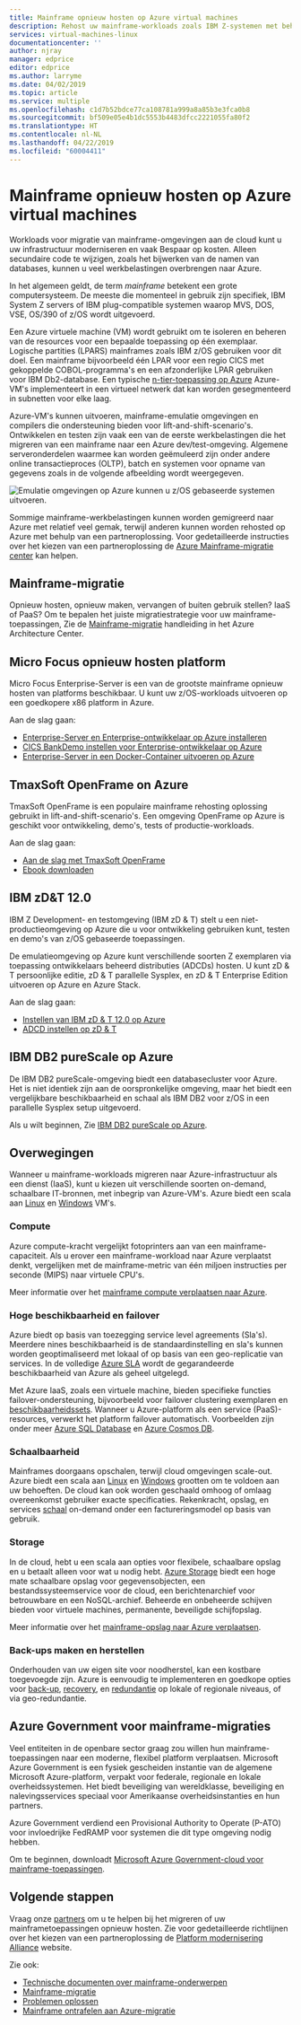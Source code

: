 ```yaml
---
title: Mainframe opnieuw hosten op Azure virtual machines
description: Rehost uw mainframe-workloads zoals IBM Z-systemen met behulp van virtuele machines (VM's) op Microsoft Azure.
services: virtual-machines-linux
documentationcenter: ''
author: njray
manager: edprice
editor: edprice
ms.author: larryme
ms.date: 04/02/2019
ms.topic: article
ms.service: multiple
ms.openlocfilehash: c1d7b52bdce77ca108781a999a8a85b3e3fca0b8
ms.sourcegitcommit: bf509e05e4b1dc5553b4483dfcc2221055fa80f2
ms.translationtype: HT
ms.contentlocale: nl-NL
ms.lasthandoff: 04/22/2019
ms.locfileid: "60004411"
---
```

# <a name="mainframe-rehosting-on-azure-virtual-machines"></a>Mainframe opnieuw hosten op Azure virtual machines

Workloads voor migratie van mainframe-omgevingen aan de cloud kunt u uw infrastructuur moderniseren en vaak Bespaar op kosten. Alleen secundaire code te wijzigen, zoals het bijwerken van de namen van databases, kunnen u veel werkbelastingen overbrengen naar Azure.

In het algemeen geldt, de term *mainframe* betekent een grote computersysteem. De meeste die momenteel in gebruik zijn specifiek, IBM System Z servers of IBM plug-compatible systemen waarop MVS, DOS, VSE, OS/390 of z/OS wordt uitgevoerd.

Een Azure virtuele machine (VM) wordt gebruikt om te isoleren en beheren van de resources voor een bepaalde toepassing op één exemplaar. Logische partities (LPARS) mainframes zoals IBM z/OS gebruiken voor dit doel. Een mainframe bijvoorbeeld één LPAR voor een regio CICS met gekoppelde COBOL-programma's en een afzonderlijke LPAR gebruiken voor IBM Db2-database. Een typische [n-tier-toepassing op Azure](/azure/architecture/reference-architectures/n-tier/n-tier-sql-server) Azure-VM's implementeert in een virtueel netwerk dat kan worden gesegmenteerd in subnetten voor elke laag.

Azure-VM's kunnen uitvoeren, mainframe-emulatie omgevingen en compilers die ondersteuning bieden voor lift-and-shift-scenario's. Ontwikkelen en testen zijn vaak een van de eerste werkbelastingen die het migreren van een mainframe naar een Azure dev/test-omgeving. Algemene serveronderdelen waarmee kan worden geëmuleerd zijn onder andere online transactieproces (OLTP), batch en systemen voor opname van gegevens zoals in de volgende afbeelding wordt weergegeven.

![Emulatie omgevingen op Azure kunnen u z/OS gebaseerde systemen uitvoeren.](media/01-overview.png)

Sommige mainframe-werkbelastingen kunnen worden gemigreerd naar Azure met relatief veel gemak, terwijl anderen kunnen worden rehosted op Azure met behulp van een partneroplossing. Voor gedetailleerde instructies over het kiezen van een partneroplossing de [Azure Mainframe-migratie center](https://azure.microsoft.com/migration/mainframe/) kan helpen.

## <a name="mainframe-migration"></a>Mainframe-migratie

Opnieuw hosten, opnieuw maken, vervangen of buiten gebruik stellen? IaaS of PaaS? Om te bepalen het juiste migratiestrategie voor uw mainframe-toepassingen, Zie de [Mainframe-migratie](/azure/architecture/cloud-adoption/infrastructure/mainframe-migration/overview) handleiding in het Azure Architecture Center.

## <a name="micro-focus-rehosting-platform"></a>Micro Focus opnieuw hosten platform

Micro Focus Enterprise-Server is een van de grootste mainframe opnieuw hosten van platforms beschikbaar. U kunt uw z/OS-workloads uitvoeren op een goedkopere x86 platform in Azure.

Aan de slag gaan:

- [Enterprise-Server en Enterprise-ontwikkelaar op Azure installeren](./microfocus/set-up-micro-focus-azure.md)
- [CICS BankDemo instellen voor Enterprise-ontwikkelaar op Azure](./microfocus/demo.md)
- [Enterprise-Server in een Docker-Container uitvoeren op Azure](./microfocus/run-enterprise-server-container.md)


## <a name="tmaxsoft-openframe-on-azure"></a>TmaxSoft OpenFrame on Azure

TmaxSoft OpenFrame is een populaire mainframe rehosting oplossing gebruikt in lift-and-shift-scenario's. Een omgeving OpenFrame op Azure is geschikt voor ontwikkeling, demo's, tests of productie-workloads.

Aan de slag gaan:

- [Aan de slag met TmaxSoft OpenFrame](./tmaxsoft/get-started.md)
- [Ebook downloaden](https://azure.microsoft.com/resources/install-tmaxsoft-openframe-on-azure/)

## <a name="ibm-zdt-120"></a>IBM zD&T 12.0

IBM Z Development- en testomgeving (IBM zD & T) stelt u een niet-productieomgeving op Azure die u voor ontwikkeling gebruiken kunt, testen en demo's van z/OS gebaseerde toepassingen.

De emulatieomgeving op Azure kunt verschillende soorten Z exemplaren via toepassing ontwikkelaars beheerd distributies (ADCDs) hosten. U kunt zD & T persoonlijke editie, zD & T parallelle Sysplex, en zD & T Enterprise Edition uitvoeren op Azure en Azure Stack.

Aan de slag gaan:

- [Instellen van IBM zD & T 12.0 op Azure](./ibm/install-ibm-z-environment.md)
- [ADCD instellen op zD & T](./ibm/demo.md)

## <a name="ibm-db2-purescale-on-azure"></a>IBM DB2 pureScale op Azure

De IBM DB2 pureScale-omgeving biedt een databasecluster voor Azure. Het is niet identiek zijn aan de oorspronkelijke omgeving, maar het biedt een vergelijkbare beschikbaarheid en schaal als IBM DB2 voor z/OS in een parallelle Sysplex setup uitgevoerd.

Als u wilt beginnen, Zie [IBM DB2 pureScale op Azure](/azure/virtual-machines/linux/ibm-db2-purescale-azure).

## <a name="considerations"></a>Overwegingen

Wanneer u mainframe-workloads migreren naar Azure-infrastructuur als een dienst (IaaS), kunt u kiezen uit verschillende soorten on-demand, schaalbare IT-bronnen, met inbegrip van Azure-VM's. Azure biedt een scala aan [Linux](/azure/virtual-machines/linux/overview) en [Windows](/azure/virtual-machines/windows/overview) VM's.

### <a name="compute"></a>Compute

Azure compute-kracht vergelijkt fotoprinters aan van een mainframe-capaciteit. Als u erover een mainframe-workload naar Azure verplaatst denkt, vergelijken met de mainframe-metric van één miljoen instructies per seconde (MIPS) naar virtuele CPU's. 

Meer informatie over het [mainframe compute verplaatsen naar Azure](./concepts/mainframe-compute-azure.md).

### <a name="high-availability-and-failover"></a>Hoge beschikbaarheid en failover

Azure biedt op basis van toezegging service level agreements (Sla's). Meerdere nines beschikbaarheid is de standaardinstelling en sla's kunnen worden geoptimaliseerd met lokaal of op basis van een geo-replicatie van services. In de volledige [Azure SLA](https://azure.microsoft.com/support/legal/sla/virtual-machines/) wordt de gegarandeerde beschikbaarheid van Azure als geheel uitgelegd.

Met Azure IaaS, zoals een virtuele machine, bieden specifieke functies failover-ondersteuning, bijvoorbeeld voor failover clustering exemplaren en [beschikbaarheidssets](/azure/virtual-machines/windows/regions-and-availability#availability-sets). Wanneer u Azure-platform als een service (PaaS)-resources, verwerkt het platform failover automatisch. Voorbeelden zijn onder meer [Azure SQL Database](/azure/sql-database/sql-database-technical-overview) en [Azure Cosmos DB](/azure/cosmos-db/introduction).

### <a name="scalability"></a>Schaalbaarheid

Mainframes doorgaans opschalen, terwijl cloud omgevingen scale-out. Azure biedt een scala aan [Linux](/azure/virtual-machines/linux/sizes) en [Windows](/azure/virtual-machines/windows/sizes) grootten om te voldoen aan uw behoeften. De cloud kan ook worden geschaald omhoog of omlaag overeenkomst gebruiker exacte specificaties. Rekenkracht, opslag, en services [schaal](/azure/architecture/best-practices/auto-scaling) on-demand onder een factureringsmodel op basis van gebruik.

### <a name="storage"></a>Storage

In de cloud, hebt u een scala aan opties voor flexibele, schaalbare opslag en u betaalt alleen voor wat u nodig hebt. [Azure Storage](/azure/storage/common/storage-introduction) biedt een hoge mate schaalbare opslag voor gegevensobjecten, een bestandssysteemservice voor de cloud, een berichtenarchief voor betrouwbare en een NoSQL-archief. Beheerde en onbeheerde schijven bieden voor virtuele machines, permanente, beveiligde schijfopslag.

Meer informatie over het [mainframe-opslag naar Azure verplaatsen](./concepts/mainframe-storage-azure.md).

### <a name="backup-and-recovery"></a>Back-ups maken en herstellen

Onderhouden van uw eigen site voor noodherstel, kan een kostbare toegevoegde zijn. Azure is eenvoudig te implementeren en goedkope opties voor [back-up](/azure/backup/backup-introduction-to-azure-backup), [recovery](/azure/site-recovery/site-recovery-overview), en [redundantie](/azure/storage/common/storage-redundancy) op lokale of regionale niveaus, of via geo-redundantie.

## <a name="azure-government-for-mainframe-migrations"></a>Azure Government voor mainframe-migraties

Veel entiteiten in de openbare sector graag zou willen hun mainframe-toepassingen naar een moderne, flexibel platform verplaatsen. Microsoft Azure Government is een fysiek gescheiden instantie van de algemene Microsoft Azure-platform, verpakt voor federale, regionale en lokale overheidssystemen. Het biedt beveiliging van wereldklasse, beveiliging en nalevingsservices speciaal voor Amerikaanse overheidsinstanties en hun partners.

Azure Government verdiend een Provisional Authority to Operate (P-ATO) voor invloedrijke FedRAMP voor systemen die dit type omgeving nodig hebben.

Om te beginnen, downloadt [Microsoft Azure Government-cloud voor mainframe-toepassingen](https://azure.microsoft.com/resources/microsoft-azure-government-cloud-for-mainframe-applications/en-us/).

## <a name="next-steps"></a>Volgende stappen

Vraag onze [partners](partner-workloads.md) om u te helpen bij het migreren of uw mainframetoepassingen opnieuw hosten. Zie voor gedetailleerde richtlijnen over het kiezen van een partneroplossing de [Platform modernisering Alliance](https://www.platformmodernization.org/pages/mainframe.aspx) website.

Zie ook:

- [Technische documenten over mainframe-onderwerpen](mainframe-white-papers.md)
- [Mainframe-migratie](/azure/architecture/cloud-adoption/infrastructure/mainframe-migration/overview)
- [Problemen oplossen](/azure/virtual-machines/troubleshooting/)
- [Mainframe ontrafelen aan Azure-migratie](https://azure.microsoft.com/resources/demystifying-mainframe-to-azure-migration/)

<!-- INTERNAL LINKS -->
[microfocus-get-started]: /microfocus/get-started.md
[microfocus-setup]: /microfocus/set-up-micro-focus-azure.md
[microfocus-demo]: /microfocus/demo.md
[ibm-get-started]: /ibm/get-started.md
[ibm-install-z]: /ibm/install-ibm-z-environment.md
[ibm-demo]: /ibm/demo.md
